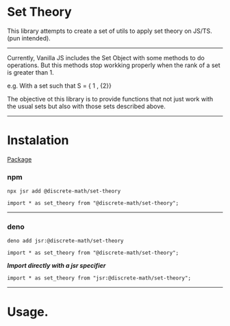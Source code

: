 # Set Theory

This library attempts to create a set of utils to apply set theory on JS/TS. (pun intended).

---

Currently, Vanilla JS includes the Set Object  with some methods to do operations. But this methods stop workking properly when the rank of a set is greater than 1.

e.g.
With a set such that S = { 1 , {2}}

The objective ot this library is to provide functions that not just work with the usual sets but also with those sets described above.

---

# Instalation

[Package](https://jsr.io/@discrete-math/set-theory)


### npm
`npx jsr add @discrete-math/set-theory`


`import * as set_theory from "@discrete-math/set-theory";`

---

### deno


`deno add jsr:@discrete-math/set-theory`

`import * as set_theory from "@discrete-math/set-theory";`

***Import directly with a jsr specifier***

`import * as set_theory from "jsr:@discrete-math/set-theory";`

---

# Usage.

